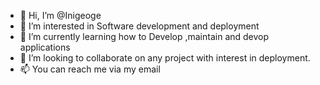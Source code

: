 - 👋 Hi, I’m @Inigeoge
- 👀 I’m interested in Software development and deployment 
- 🌱 I’m currently learning how to Develop ,maintain and devop applications 
- 💞️ I’m looking to collaborate on any project with interest in deployment. 
- 📫 You can reach me via my email 

<!---
Inigeoge/Inigeoge is a ✨ special ✨ repository because its `README.md` (this file) appears on your GitHub profile.
You can click the Preview link to take a look at your changes.
--->
